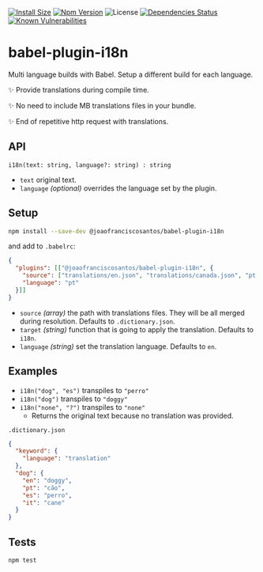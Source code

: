 [![Install Size](https://packagephobia.now.sh/badge?p=@joaofranciscosantos/babel-plugin-i18n)](https://packagephobia.now.sh/result?p=@joaofranciscosantos/babel-plugin-i18n)
[![Npm Version](https://badge.fury.io/js/%40joaofranciscosantos%2Fbabel-plugin-i18n.svg)](https://badge.fury.io/js/%40joaofranciscosantos%2Fbabel-plugin-i18n)
![License](https://img.shields.io/github/license/joaofranciscosantos/babel-plugin-i18n.svg)
[![Dependencies Status](https://david-dm.org/joaofranciscosantos/babel-plugin-i18n/status.svg)](https://david-dm.org/joaofranciscosantos/babel-plugin-i18n)
[![Known Vulnerabilities](https://snyk.io/test/github/joaofranciscosantos/babel-plugin-i18n/badge.svg?targetFile=package.json)](https://snyk.io/test/github/joaofranciscosantos/babel-plugin-i18n?targetFile=package.json)

# babel-plugin-i18n
Multi language builds with Babel. Setup a different build for each language.

:sparkles: Provide translations during compile time.

:sparkles: No need to include MB translations files in your bundle.

:sparkles: End of repetitive http request with translations.

## API
```
i18n(text: string, language?: string) : string
```
- `text` original text.
- `language` *(optional)* overrides the language set by the plugin.

## Setup
```bash
npm install --save-dev @joaofranciscosantos/babel-plugin-i18n
```

and add to `.babelrc`:
```json
{
  "plugins": [["@joaofranciscosantos/babel-plugin-i18n", {
    "source": ["translations/en.json", "translations/canada.json", "pt.json"],
    "language": "pt"
  }]]
}
```
- `source` *(array)* the path with translations files. They will be all merged during resolution. Defaults to `.dictionary.json`.
- `target` *(string)* function that is going to apply the translation. Defaults to `i18n`.
- `language` *(string)* set the translation language. Defaults to `en`.

## Examples
- `i18n("dog", "es")` transpiles to `"perro"`
- `i18n("dog")` transpiles to `"doggy"`
- `i18n("none", "?")` transpiles to `"none"`
  - Returns the original text because no translation was provided.

`.dictionary.json`
```json
{
  "keyword": {
    "language": "translation"
  },
  "dog": {
    "en": "doggy",
    "pt": "cão",
    "es": "perro",
    "it": "cane"
  }
}
```

## Tests
```bash
npm test
```
